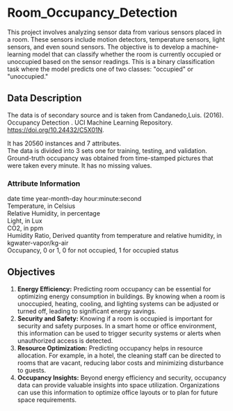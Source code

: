 # Room_Occupancy_Detection
This project involves analyzing sensor data from various sensors placed in a room. These sensors include motion detectors, temperature sensors, light sensors, and even sound sensors. The objective is to develop a machine-learning model that can classify whether the room is currently occupied or unoccupied based on the sensor readings. This is a binary classification task where the model predicts one of two classes: "occupied" or "unoccupied."

## Data Description
The data is of secondary source and is taken from
Candanedo,Luis. (2016). Occupancy Detection . UCI Machine Learning Repository.<br> https://doi.org/10.24432/C5X01N.

It has 20560 instances and 7 attributes. <br>
The data is divided into 3 sets one for training, testing, and validation. Ground-truth occupancy was obtained from time-stamped pictures that were taken every minute.
It has no missing values.

### Attribute Information
date time year-month-day hour:minute:second <br>
Temperature, in Celsius <br>
Relative Humidity, in percentage <br>
Light, in Lux <br>
CO2, in ppm <br>
Humidity Ratio, Derived quantity from temperature and relative humidity, in kgwater-vapor/kg-air <br>
Occupancy, 0 or 1, 0 for not occupied, 1 for occupied status 

## Objectives
1. **Energy Efficiency:** Predicting room occupancy can be essential for optimizing energy consumption in buildings. By knowing when a room is unoccupied, heating, cooling, and lighting systems can be adjusted or turned off, leading to significant energy savings.
2. **Security and Safety:** Knowing if a room is occupied is important for security and safety purposes. In a smart home or office environment, this information can be used to trigger security systems or alerts when unauthorized access is detected.
3. **Resource Optimization:** Predicting occupancy helps in resource allocation. For example, in a hotel, the cleaning staff can be directed to rooms that are vacant, reducing labor costs and minimizing disturbance to guests.
4. **Occupancy Insights:** Beyond energy efficiency and security, occupancy data can provide valuable insights into space utilization. Organizations can use this information to optimize office layouts or to plan for future space requirements.
